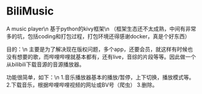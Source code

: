 # BiliMusic
A music player\n
基于python的kivy框架\n
（框架生态还不太成熟，中间有非常多的坑，包括coding和打包过程，打包环境还得感谢docker，真是个好东西）

目的：\n
主要是为了解决现在版权问题，多个app，还要会员，就这样有时候也没有想要的歌，而哔哩哔哩就基本都有，还有live，音综的片段等等。因此做一个从bilibili下载音源的音源播放器。

功能很简单，如下：\n
1.音乐播放器基本的播放/暂停，上下切换，播放模式等。
2.下载音乐，根据哔哩哔哩视频的网址或BV号（爬虫）
3.删除。
